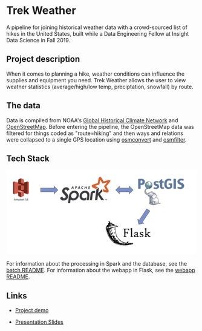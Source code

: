 #  Trek Weather

A pipeline for joining historical weather data with a crowd-sourced list of hikes in the United States, built while a Data Engineering Fellow at Insight Data Science in Fall 2019.


## Project description

When it comes to planning a hike, weather conditions can influence the supplies and equipment you need. Trek Weather allows the user to view weather statistics (average/high/low temp, preciptation, snowfall) by route.

## The data

Data is compiled from NOAA's [Global Historical Climate Network](https://docs.opendata.aws/noaa-ghcn-pds/readme.html) and [OpenStreetMap](https://docs.opendata.aws/osm-pds/readme.html). Before entering the pipeline, the OpenStreetMap data was filtered for things coded as "route=hiking" and then ways and relations were collapsed to a single GPS location using [osmconvert](https://wiki.openstreetmap.org/wiki/Osmconvert) and [osmfilter](https://wiki.openstreetmap.org/wiki/Osmfilter).

## Tech Stack

![](techStack.png)

For information about the processing in Spark and the database, see the [batch README](Batch/README.md). For information about the webapp in Flask, see the [webapp README](WebApp/README.md).

## Links

* [Project demo](http://bit.ly/trekWeather)

* [Presentation Slides](http://bit.ly/trekWeather_slides)